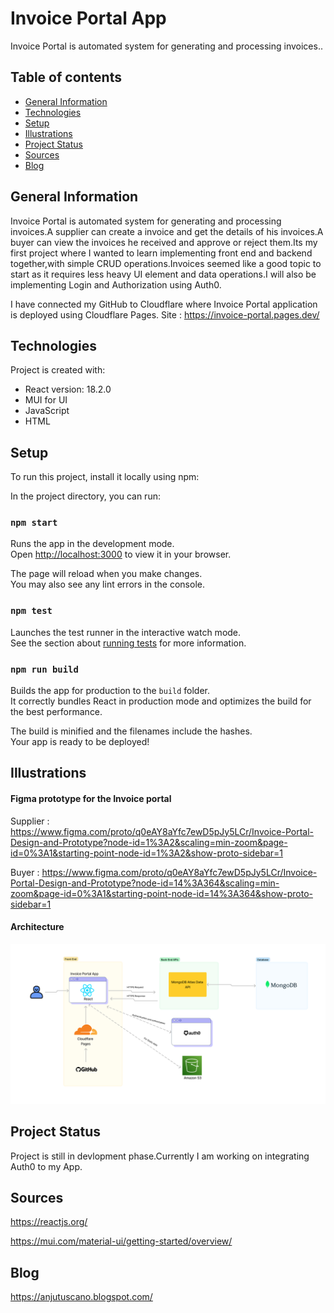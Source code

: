 # Invoice Portal App
Invoice Portal is automated system for generating and processing invoices..

## Table of contents
* [General Information](#general-information)
* [Technologies](#technologies)
* [Setup](#setup)
* [Illustrations](#illustrations)
* [Project Status](#project-status)
* [Sources](#Sources)
* [Blog](#Blog)


## General Information
Invoice Portal is automated system for generating and processing invoices.A supplier can create a invoice and get the details of his invoices.A buyer can view the invoices he received and approve or reject them.Its my first project where I wanted to learn implementing front end and backend together,with simple CRUD operations.Invoices seemed like  a good topic to start as it requires less heavy UI element and data operations.I will also be implementing Login and Authorization using Auth0.

I have connected my GitHub to Cloudflare where Invoice Portal application is deployed using Cloudflare Pages.
Site : https://invoice-portal.pages.dev/

## Technologies
Project is created with:
* React version: 18.2.0
* MUI for UI
* JavaScript
* HTML
	
## Setup
To run this project, install it locally using npm:

In the project directory, you can run:

### `npm start`

Runs the app in the development mode.\
Open [http://localhost:3000](http://localhost:3000) to view it in your browser.

The page will reload when you make changes.\
You may also see any lint errors in the console.

### `npm test`

Launches the test runner in the interactive watch mode.\
See the section about [running tests](https://facebook.github.io/create-react-app/docs/running-tests) for more information.

### `npm run build`

Builds the app for production to the `build` folder.\
It correctly bundles React in production mode and optimizes the build for the best performance.

The build is minified and the filenames include the hashes.\
Your app is ready to be deployed!

## Illustrations

#### Figma prototype for the Invoice portal
Supplier : https://www.figma.com/proto/q0eAY8aYfc7ewD5pJy5LCr/Invoice-Portal-Design-and-Prototype?node-id=1%3A2&scaling=min-zoom&page-id=0%3A1&starting-point-node-id=1%3A2&show-proto-sidebar=1

Buyer : https://www.figma.com/proto/q0eAY8aYfc7ewD5pJy5LCr/Invoice-Portal-Design-and-Prototype?node-id=14%3A364&scaling=min-zoom&page-id=0%3A1&starting-point-node-id=14%3A364&show-proto-sidebar=1

#### Architecture
![Invoice Portal Architecture](./public/Invoice%20Portal%20Architecture.jpg)

## Project Status
Project is still in devlopment phase.Currently I am working on integrating Auth0 to my App.

## Sources
https://reactjs.org/

https://mui.com/material-ui/getting-started/overview/

## Blog
https://anjutuscano.blogspot.com/

